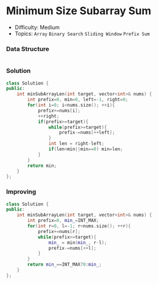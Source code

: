 # Minimum Size Subarray Sum
- Difficulty: Medium
- Topics: `Array` `Binary Search` `Sliding Window` `Prefix Sum`

### Data Structure
``` cpp
```

### Solution
``` cpp
class Solution {
public:
    int minSubArrayLen(int target, vector<int>& nums) {
        int prefix=0, min=0, left=-1, right=0;
        for(int i=0; i<nums.size(); ++i){
            prefix+=nums[i];
            ++right;
            if(prefix>=target){
                while(prefix>=target){
                    prefix-=nums[++left];
                }
                int len = right-left;
                if(len<min||min==0) min=len;
            }
        }
        return min;
    }
};
```

### Improving
``` cpp
class Solution {
public:
    int minSubArrayLen(int target, vector<int>& nums) {
        int prefix=0, min_=INT_MAX;
        for(int r=0, l=-1; r<nums.size(); ++r){
            prefix+=nums[r];
            while(prefix>=target){
                min_ = min(min_, r-l);
                prefix-=nums[++l];
            }
        }
        return min_==INT_MAX?0:min_;
    }
};
```